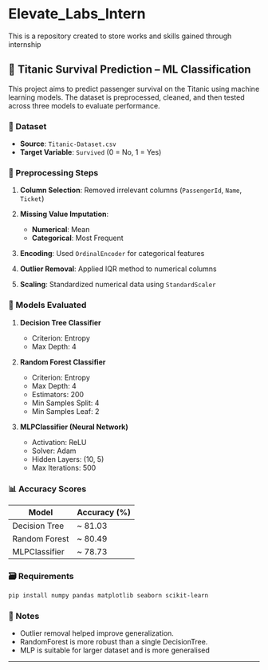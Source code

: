 # Elevate_Labs_Intern
This is a repository created to store works and skills gained through internship

## 🚢 Titanic Survival Prediction – ML Classification

This project aims to predict passenger survival on the Titanic using machine learning models. The dataset is preprocessed, cleaned, and then tested across three models to evaluate performance.

### 📂 Dataset

* **Source**: `Titanic-Dataset.csv`
* **Target Variable**: `Survived` (0 = No, 1 = Yes)

### 🔧 Preprocessing Steps

1. **Column Selection**: Removed irrelevant columns (`PassengerId`, `Name`, `Ticket`)
2. **Missing Value Imputation**:

   * **Numerical**: Mean
   * **Categorical**: Most Frequent
3. **Encoding**: Used `OrdinalEncoder` for categorical features
4. **Outlier Removal**: Applied IQR method to numerical columns
5. **Scaling**: Standardized numerical data using `StandardScaler`

### 🧠 Models Evaluated

1. **Decision Tree Classifier**

   * Criterion: Entropy
   * Max Depth: 4

2. **Random Forest Classifier**

   * Criterion: Entropy
   * Max Depth: 4
   * Estimators: 200
   * Min Samples Split: 4
   * Min Samples Leaf: 2

3. **MLPClassifier (Neural Network)**

   * Activation: ReLU
   * Solver: Adam
   * Hidden Layers: (10, 5)
   * Max Iterations: 500

### 📊 Accuracy Scores

| Model         | Accuracy (%) |
| ------------- | ------------ |
| Decision Tree | \~ 81.03     |
| Random Forest | \~ 80.49     |
| MLPClassifier | \~ 78.73     |


### 🗃 Requirements

```bash
pip install numpy pandas matplotlib seaborn scikit-learn
```

### 📎 Notes

* Outlier removal helped improve generalization.
* RandomForest is more robust than a single DecisionTree.
* MLP is suitable for larger dataset and is more generalised
---


